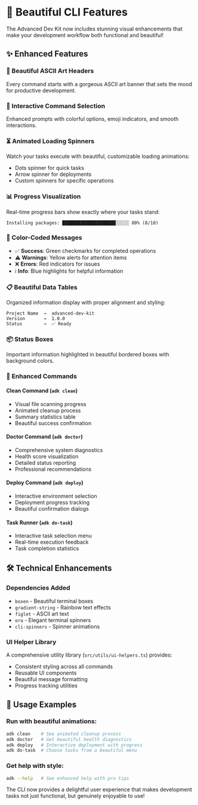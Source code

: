 # 🎨 Beautiful CLI Features

The Advanced Dev Kit now includes stunning visual enhancements that make your development workflow both functional and beautiful!

## ✨ Enhanced Features

### 🌈 Beautiful ASCII Art Headers
Every command starts with a gorgeous ASCII art banner that sets the mood for productive development.

### 🎯 Interactive Command Selection
Enhanced prompts with colorful options, emoji indicators, and smooth interactions.

### ⏳ Animated Loading Spinners
Watch your tasks execute with beautiful, customizable loading animations:
- Dots spinner for quick tasks
- Arrow spinner for deployments
- Custom spinners for specific operations

### 📊 Progress Visualization
Real-time progress bars show exactly where your tasks stand:
```
Installing packages: ████████████████████░░░░░ 80% (8/10)
```

### 🎨 Color-Coded Messages
- ✅ **Success**: Green checkmarks for completed operations
- ⚠️ **Warnings**: Yellow alerts for attention items
- ❌ **Errors**: Red indicators for issues
- ℹ️ **Info**: Blue highlights for helpful information

### 📋 Beautiful Data Tables
Organized information display with proper alignment and styling:
```
Project Name  →  advanced-dev-kit
Version       →  1.0.0
Status        →  ✅ Ready
```

### 📦 Status Boxes
Important information highlighted in beautiful bordered boxes with background colors.

### 🚀 Enhanced Commands

#### Clean Command (`adk clean`)
- Visual file scanning progress
- Animated cleanup process
- Summary statistics table
- Beautiful success confirmation

#### Doctor Command (`adk doctor`)
- Comprehensive system diagnostics
- Health score visualization
- Detailed status reporting
- Professional recommendations

#### Deploy Command (`adk deploy`)
- Interactive environment selection
- Deployment progress tracking
- Beautiful confirmation dialogs

#### Task Runner (`adk do-task`)
- Interactive task selection menu
- Real-time execution feedback
- Task completion statistics

## 🛠️ Technical Enhancements

### Dependencies Added
- `boxen` - Beautiful terminal boxes
- `gradient-string` - Rainbow text effects
- `figlet` - ASCII art text
- `ora` - Elegant terminal spinners
- `cli-spinners` - Spinner animations

### UI Helper Library
A comprehensive utility library (`src/utils/ui-helpers.ts`) provides:
- Consistent styling across all commands
- Reusable UI components
- Beautiful message formatting
- Progress tracking utilities

## 🎯 Usage Examples

### Run with beautiful animations:
```bash
adk clean    # See animated cleanup process
adk doctor   # Get beautiful health diagnostics
adk deploy   # Interactive deployment with progress
adk do-task  # Choose tasks from a beautiful menu
```

### Get help with style:
```bash
adk --help   # See enhanced help with pro tips
```

The CLI now provides a delightful user experience that makes development tasks not just functional, but genuinely enjoyable to use!
